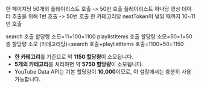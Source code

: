 한 페이지당 50개의 플레이리스트 호출 -> 50번 호출
플레이리스트 하나당 영상 데이터 추출을 위해 1번 호출 -> 50번 호출
한 카테고리당 nextToken이 널일 때까지 10~11번 호출


search 호출 할당량 소모=11×100=1100
playlistItems 호출 할당량 소모=50×1=50
총 할당량 소모 (카테고리당)=search 호출+playlistItems 호출=1100+50=1150

- **한 카테고리**를 기준으로 약 **1150 할당량**이 소모됩니다.
- **5개의 카테고리**를 처리하면 약 **5750 할당량**이 소모됩니다.
- YouTube Data API는 기본 할당량이 **10,000**이므로, 이 설정에서는 충분히 사용 가능합니다.